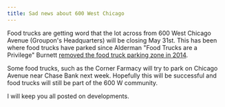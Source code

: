 ```yaml
---
title: Sad news about 600 West Chicago
---
```

Food trucks are getting word that the lot across from 600 West Chicago Avenue (Groupon's Headquarters) will be closing May 31st.  This has been where food trucks have parked since Alderman "Food Trucks are a Privilege" Burnett [removed the food truck parking zone in 2014](https://www.facebook.com/chicagofoodtruckfinder/posts/888938544453095).  

Some food trucks, such as the Corner Farmacy will try to park on Chicago Avenue near Chase Bank next week.  Hopefully this will be successful and food trucks will still be part of the 600 W community.

I will keep you all posted on developments. 
